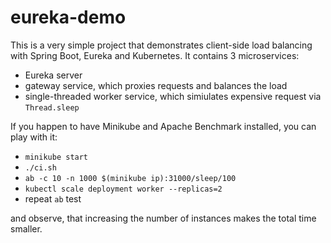 # eureka-demo

This is a very simple project that demonstrates client-side load balancing with Spring Boot, Eureka and Kubernetes. It contains 3 microservices:

* Eureka server
* gateway service, which proxies requests and balances the load
* single-threaded worker service, which simiulates expensive request via `Thread.sleep`

If you happen to have Minikube and Apache Benchmark installed, you can play with it:

* `minikube start`
* `./ci.sh`
* `ab -c 10 -n 1000 $(minikube ip):31000/sleep/100`
* `kubectl scale deployment worker --replicas=2`
* repeat `ab` test


and observe, that increasing the number of instances makes the total time smaller.
